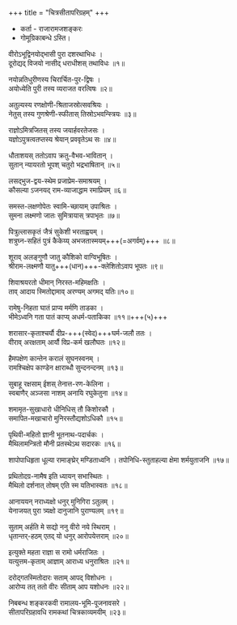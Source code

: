 +++
title = "चित्रसीतापरिग्रहम्"
+++

- कर्ता - राजारामजशङ्करः
- गोमूग्रिकाबन्धे ऽस्ति।
 

वीरोऽभूद्विनयोद्भासी पुरा दशरथाभिधः ।  
दूरोद्यद् विजयो नासीद् धराधीशस् तथाविधः ॥१॥ 

नयोन्नतिधुरीणस्य चिरार्चित-पुर-द्विषः ।  
अयोध्येति पुरी तस्य व्यराजत वरत्विषः ॥२॥

अतुल्यस्य रणक्षोणी-श्रिताजस्रोत्सवश्रियः ।  
नेतुस् तस्य गुणश्रेणी-स्फीतास् तिस्रोऽभवन्स्त्रियः ॥३॥

राज्ञोऽमित्रजितस् तस्य जयार्हवरतेजसः ।  
यज्ञोऽपुत्रत्वतप्तस्य श्रेयान् प्रववृतेऽथ सः ॥४॥ 

धौताशयस् ततोऽवाप क्रतु-वैभव-भावितान् ।  
सुतान् न्यायरतो भूपश् चतुरो भद्रभाषितान् ॥५॥

लसद्भुज-द्वय-स्थेम प्रजाप्रेम-समाश्रयम् ।  
कौसल्या ऽजनयद् राम-व्याजाद्धाम रमाप्रियम् ॥६॥

समस्त-लक्षणोपेतः स्वामि-च्छायाम् उपाश्रितः ।  
सुमना लक्ष्मणो जातः सुमित्रायास् त्रपाभृतः ॥७॥

पित्रुल्लासकृतं जैत्रं सुकेशी भरताह्वयम् ।  
शत्रुघ्न-सहितं पुत्रं कैकेय्य् अभजतास्मयम्+++(=अगर्वम्)+++ ॥८॥

शूराव् अलङ्गुणौ जातु कौशिको वाग्विभूषितः ।  
श्रीराम-लक्ष्मणौ यातु+++(धान)+++-क्लेशितोऽवाप भूपतः ॥९॥

शिवाश्रयरतो धीमान् निरस्त-महिमक्षतिः ।  
ताव् आदाय स्मितोद्दामाव् अरण्यम् अगमद् यतिः॥१०॥ 

रामेषु-निहता घातं प्राप्य मर्मणि ताडका ।  
भीमेऽध्वनि गता पातं काप्य् अधर्म-पताकिका ॥११॥+++(५)+++

शरासार-कृताश्चर्यौ दीप्र-+++(स्वेद)+++घर्म-जलौ ततः ।  
वीराव् अरक्षताम् आर्यौ विप्र-कर्म खलौघतः ॥१२॥

हैमपक्षेण कान्तेन करालं सुघनस्वनम् ।  
रामश्चिक्षेप काण्डेन क्षाराब्धौ सुन्दनन्दनम् ॥१३॥

सुबाहू रक्षसाम् ईशस् तेनात्त-रण-केलिना ।  
स्वबाणैर् अञ्जसा नाशम् अनायि रघुकेतुना ॥१४॥

शमामृत-सुखाधारो धीनिधिस् तौ किशोरकौ ।  
समापित-मखाचारो मुनिरस्तौद्यशोऽधिकौ ॥१५॥

पृथिवी-महितो ज्ञानी भूतनाथ-पदार्चकः ।  
मैथिलामन्त्रितो मौनी प्रतस्थेऽथ सदारकः ॥१६॥

शापोपाधिहृता धूल्या रामाङ्घ्रेर् मण्डिताध्वनि ।
तपोनिधि-स्तुताहल्या क्षेमा शर्मयुताजनि ॥१७॥

प्रथितोदग्र-नामैष इति ध्यायन् सभास्थितः ।  
मैथिलो दर्शनात् तोषम् एति स्म यतिभास्वतः ॥१८॥

आनाययन् नराध्यक्षो धनुर् मुनिगिरा ऽतुलम् ।  
येनाजयत् पुरा त्र्यक्षो दानुजानि पुराण्यलम् ॥१९॥    

सुताम् अर्हति मे सद्यो ननु वीरो नये स्थिराम् ।  
धृतान्तर्-हठम् एतद् यो धनुर् आरोपयेत्तराम् ॥२०॥

इत्युक्ते महता राज्ञा स रामो धर्मराजितः ।  
यत्युत्तम-कृताम् आज्ञाम् आराध्य धनुराश्रितः ॥२१॥

दरोद्गतस्मितोदारः सताम् आपद् विशोधनः ।  
आरोप्य तत् ततो वीरः सीताम् आप यशोधनः ॥२२॥ 

निबबन्ध शङ्करकवी रामालय-भूमि-पूजनावसरे ।  
सीतापरिग्रहावधि रामकथां चित्रकाव्यमयीम् ॥२३॥
